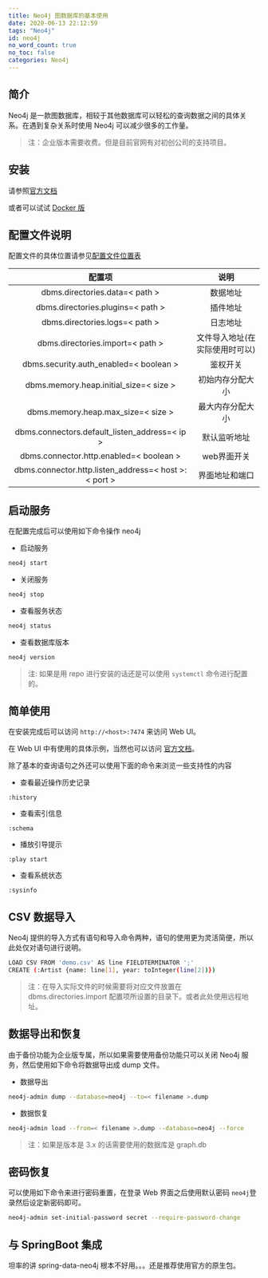 ```yaml
---
title: Neo4j 图数据库的基本使用
date: 2020-06-13 22:12:59
tags: "Neo4j"
id: neo4j
no_word_count: true
no_toc: false
categories: Neo4j
---
```


## 简介

Neo4j 是一款图数据库，相较于其他数据库可以轻松的查询数据之间的具体关系。在遇到复杂关系时使用 Neo4j 可以减少很多的工作量。

> 注：企业版本需要收费。但是目前官网有对初创公司的支持项目。

## 安装

请参照[官方文档](https://neo4j.com/docs/operations-manual/current/installation/linux/rpm/)

或者可以试试 [Docker 版](https://hub.docker.com/_/neo4j)

## 配置文件说明

配置文件的具体位置请参见[配置文件位置表](https://neo4j.com/docs/operations-manual/current/configuration/file-locations/#table-file-locations)

|配置项|说明|
|:---:|:---:|
|dbms.directories.data=< path >|数据地址|
|dbms.directories.plugins=< path >|插件地址|
|dbms.directories.logs=< path >|日志地址|
|dbms.directories.import=< path >|文件导入地址(在实际使用时可以)|
|dbms.security.auth_enabled=< boolean >|鉴权开关|
|dbms.memory.heap.initial_size=< size >|初始内存分配大小|
|dbms.memory.heap.max_size=< size >|最大内存分配大小|
|dbms.connectors.default_listen_address=< ip >|默认监听地址|
|dbms.connector.http.enabled=< boolean >|web界面开关|
|dbms.connector.http.listen_address=< host >:< port >|界面地址和端口|

## 启动服务

在配置完成后可以使用如下命令操作 neo4j

- 启动服务
```bash
neo4j start
```

- 关闭服务
```bash
neo4j stop
```

- 查看服务状态
```bash
neo4j status
```

- 查看数据库版本
```bash
neo4j version
```

> 注: 如果是用 repo 进行安装的话还是可以使用 `systemctl` 命令进行配置的。

## 简单使用

在安装完成后可以访问 `http://<host>:7474` 来访问 Web UI。

在 Web UI 中有使用的具体示例，当然也可以访问 [官方文档](https://neo4j.com/docs/cypher-manual/4.0/clauses/)。

除了基本的查询语句之外还可以使用下面的命令来浏览一些支持性的内容

- 查看最近操作历史记录
```text
:history
```

- 查看索引信息
```text
:schema
```

- 播放引导提示
```text
:play start
```

- 查看系统状态
```text
:sysinfo
```

## CSV 数据导入

Neo4j 提供的导入方式有语句和导入命令两种，语句的使用更为灵活简便，所以此处仅对语句进行说明。

```bash
LOAD CSV FROM 'demo.csv' AS line FIELDTERMINATOR ';'
CREATE (:Artist {name: line[1], year: toInteger(line[2])})
```

> 注：在导入实际文件的时候需要将对应文件放置在 dbms.directories.import 配置项所设置的目录下。或者此处使用远程地址。

## 数据导出和恢复

由于备份功能为企业版专属，所以如果需要使用备份功能只可以关闭 Neo4j 服务，然后使用如下命令将数据导出成 dump 文件。

- 数据导出
```bash
neo4j-admin dump --database=neo4j --to=< filename >.dump
```

- 数据恢复
```bash
neo4j-admin load --from=< filename >.dump --database=neo4j --force
```

> 注：如果是版本是 3.x 的话需要使用的数据库是 graph.db

## 密码恢复

可以使用如下命令来进行密码重置，在登录 Web 界面之后使用默认密码 `neo4j`登录然后设定新密码即可。
```bash
neo4j-admin set-initial-password secret --require-password-change
```

## 与 SpringBoot 集成

坦率的讲 spring-data-neo4j 根本不好用。。。还是推荐使用官方的原生包。
